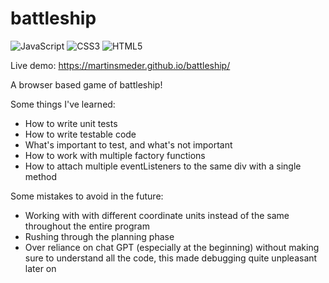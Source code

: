 # battleship

![JavaScript](https://img.shields.io/badge/javascript-%23323330.svg?style=for-the-badge&logo=javascript&logoColor=%23F7DF1E) ![CSS3](https://img.shields.io/badge/css3-%231572B6.svg?style=for-the-badge&logo=css3&logoColor=white) ![HTML5](https://img.shields.io/badge/html5-%23E34F26.svg?style=for-the-badge&logo=html5&logoColor=white)

Live demo: https://martinsmeder.github.io/battleship/

A browser based game of battleship!

Some things I've learned:

- How to write unit tests
- How to write testable code
- What's important to test, and what's not important
- How to work with multiple factory functions
- How to attach multiple eventListeners to the same div with a single method

Some mistakes to avoid in the future:

- Working with with different coordinate units instead of the same throughout
  the entire program
- Rushing through the planning phase
- Over reliance on chat GPT (especially at the beginning) without making sure
  to understand all the code, this made debugging quite unpleasant later on
